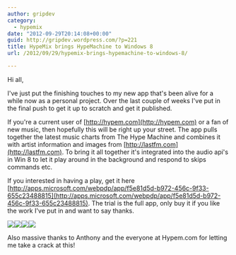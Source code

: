 ```yaml
---
author: gripdev
category:
  - hypemix
date: "2012-09-29T20:14:08+00:00"
guid: http://gripdev.wordpress.com/?p=221
title: HypeMix brings HypeMachine to Windows 8
url: /2012/09/29/hypemix-brings-hypemachine-to-windows-8/

---
```

Hi all,

I've just put the finishing touches to my new app that's been alive for a while now as a personal project. Over the last couple of weeks I've put in the final push to get it up to scratch and get it published.

If you're a current user of [http://hypem.com](http://hypem.com) or a fan of new music, then hopefully this will be right up your street. The app pulls together the latest music charts from The Hype Machine and combines it with artist information and images from [http://lastfm.com](http://lastfm.com). To bring it all together it's integrated into the audio api's in Win 8 to let it play around in the background and respond to skips commands etc.

If you interested in having a play, get it here [http://apps.microsoft.com/webpdp/app/f5e81d5d-b972-456c-9f33-655c23488815](http://apps.microsoft.com/webpdp/app/f5e81d5d-b972-456c-9f33-655c23488815). The trial is the full app, only buy it if you like the work I've put in and want to say thanks.

[![](/wp-content/uploads/2012/09/p1.png)](/wp-content/uploads/2012/09/p1.png)[![](/wp-content/uploads/2012/09/p2.png)](/wp-content/uploads/2012/09/p2.png)[![](/wp-content/uploads/2012/09/p3.png)](/wp-content/uploads/2012/09/p3.png)[![](/wp-content/uploads/2012/09/p4.png)](/wp-content/uploads/2012/09/p4.png)

Also massive thanks to Anthony and the everyone at Hypem.com for letting me take a crack at this!
